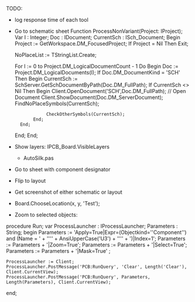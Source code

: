 TODO:
- log response time of each tool
- Go to schematic sheet
Function ProcessNonVariant(Project: IProject);
Var
    I           : Integer;
    Doc         : IDocument;
    CurrentSch  : ISch_Document;
Begin
    Project := GetWorkspace.DM_FocusedProject;
    If Project = Nil Then Exit;

    NoPlaceList := TStringList.Create;

    For I := 0 to Project.DM_LogicalDocumentCount - 1 Do
    Begin
        Doc := Project.DM_LogicalDocuments(I);
        If Doc.DM_DocumentKind = 'SCH' Then
        Begin
             CurrentSch := SchServer.GetSchDocumentByPath(Doc.DM_FullPath);
             If CurrentSch <> Nil Then
             Begin
                  Client.OpenDocument('SCH',Doc.DM_FullPath); // Open Document
                  Client.ShowDocument(Doc.DM_ServerDocument);
                  FindNoPlaceSymbols(CurrentSch);

                  CheckOtherSymbols(CurrentSch);
             End;
        End;
    End;
End;

- Show layers: IPCB_Board.VisibleLayers
	+ AutoSilk.pas
- Go to sheet with component designator
- Flip to layout
- Get screenshot of either schematic or layout
- Board.ChooseLocation(x, y, 'Test');
- Zoom to selected objects:


 procedure Run;
var
    ProcessLauncher : IProcessLauncher;
    Parameters : String;
begin
    Parameters := 'Apply=True|Expr=(Objectkind=''Component'') and (Name = ' + '''' + AnsiUpperCase('U3') + '''' + ')|Index=1';
    Parameters := Parameters + '|Zoom=True';
    Parameters := Parameters + '|Select=True';
    Parameters := Parameters + '|Mask=True' ;

    ProcessLauncher := Client;
    ProcessLauncher.PostMessage('PCB:RunQuery', 'Clear', Length('Clear'), Client.CurrentView);
    ProcessLauncher.PostMessage('PCB:RunQuery', Parameters, Length(Parameters), Client.CurrentView);
end;